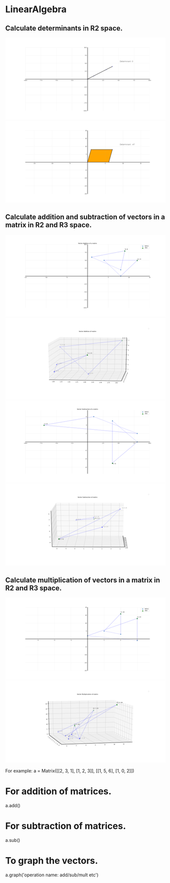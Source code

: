 # LinearAlgebra

## Calculate determinants in R2 space.
![image](https://github.com/reedkihaddi/LinearAlgebra/blob/master/Files/det0.png)
![image](https://github.com/reedkihaddi/LinearAlgebra/blob/master/Files/det1.png)

## Calculate addition and subtraction of vectors in a matrix in R2 and R3 space.
![image](https://github.com/reedkihaddi/LinearAlgebra/blob/master/Files/add0.png)
![image](https://github.com/reedkihaddi/LinearAlgebra/blob/master/Files/add1.png)
![image](https://github.com/reedkihaddi/LinearAlgebra/blob/master/Files/sub0.png)
![image](https://github.com/reedkihaddi/LinearAlgebra/blob/master/Files/sub1.png)

## Calculate multiplication of vectors in a matrix in R2 and R3 space.
![image](https://github.com/reedkihaddi/LinearAlgebra/blob/master/Files/mult0.png)
![image](https://github.com/reedkihaddi/LinearAlgebra/blob/master/Files/mult1.png)

For example:
a = Matrix([[2, 3, 1], [1, 2, 3]], [[1, 5, 6], [1, 0, 2]])
# For addition of matrices.
a.add()
# For subtraction of matrices.
a.sub()
# To graph the vectors.
a.graph('operation name: add/sub/mult etc')
